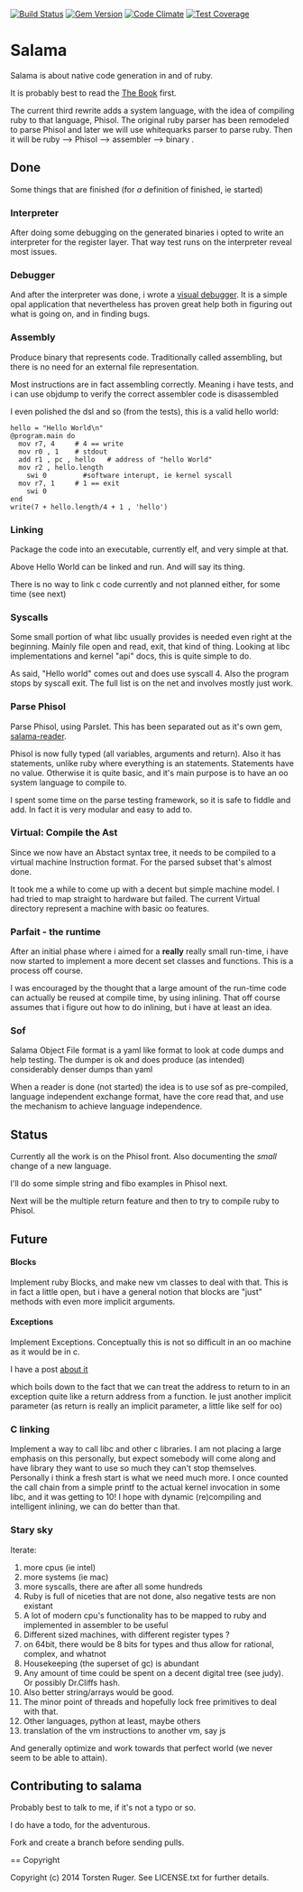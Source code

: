 [![Build Status](https://travis-ci.org/salama/salama.svg?branch=master)](https://travis-ci.org/salama/salama)
[![Gem Version](https://badge.fury.io/rb/salama.svg)](http://badge.fury.io/rb/salama)
[![Code Climate](https://codeclimate.com/github/salama/salama/badges/gpa.svg)](https://codeclimate.com/github/salama/salama)
[![Test Coverage](https://codeclimate.com/github/salama/salama/badges/coverage.svg)](https://codeclimate.com/github/salama/salama)

# Salama

Salama is about native code generation in and of ruby.

It is probably best to read the [The Book](http://dancinglightning.gitbooks.io/the-object-machine/content/) first.

The current third rewrite adds a system language, with the idea of compiling ruby to that language, Phisol.
The original ruby parser has been remodeled to parse Phisol and later we will use whitequarks
parser to parse ruby.  Then it will be ruby --> Phisol --> assembler --> binary .


## Done

Some things that are finished (for *a* definition of finished, ie started)

### Interpreter

After doing some debugging on the generated binaries i opted to write an interpreter for the
register layer. That way test runs on the interpreter reveal most issues.

### Debugger

And after the interpreter was done, i wrote a [visual debugger](https://github.com/salama/salama-debugger).
It is a simple opal application that nevertheless has proven great help both in figuring out
what is going on, and in finding bugs.

### Assembly

Produce binary that represents code.
Traditionally called assembling, but there is no need for an external file representation.

Most instructions are in fact assembling correctly. Meaning i have tests, and i can use objdump to
verify the correct assembler code is disassembled

I even polished the dsl and so (from the tests), this is a valid hello world:

    hello = "Hello World\n"
    @program.main do
      mov r7, 4     # 4 == write
      mov r0 , 1    # stdout
      add r1 , pc , hello   # address of "hello World"
      mov r2 , hello.length
    	swi 0         #software interupt, ie kernel syscall
      mov r7, 1     # 1 == exit
    	swi 0
    end
    write(7 + hello.length/4 + 1 , 'hello')

### Linking

Package the code into an executable, currently elf, and very simple at that.

Above Hello World can be linked and run. And will say its thing.

There is no way to link c code currently and not planned either, for some time (see next)

### Syscalls

Some small portion of what libc usually provides is needed even right at the beginning.
Mainly file open and read, exit, that kind of thing. Looking at libc implementations and
kernel "api" docs, this is quite simple to do.

As said, "Hello world" comes out and does use syscall 4.
Also the program stops by syscall exit.
The full list is on the net and involves mostly just work.

### Parse Phisol

Parse Phisol, using Parslet. This has been separated out as it's own gem, [salama-reader](https://github.com/salama/salama-reader).

Phisol is now fully typed (all variables, arguments and return). Also it has statements, unlike ruby
where everything is an statements. Statements have no value. Otherwise it is quite basic, and
it's main purpose is to have an oo system language to compile to.

I spent some time on the parse testing framework, so it is safe to fiddle and add.
In fact it is very modular and easy to add to.

### Virtual: Compile the Ast

Since we now have an Abstact syntax tree, it needs to be compiled to a virtual machine Instruction format.
For the parsed subset that's almost done.

It took me a while to come up with a decent but simple machine model. I had tried to map straight to hardware
but failed. The current Virtual directory represent a machine with basic oo features.

### Parfait - the runtime

After an initial phase where i aimed for a **really** really small run-time, i have now started to
implement a more decent set classes and functions. This is a process off course.

I was encouraged by the thought that a large amount of the run-time code can actually be
reused at compile time, by using inlining. That off course assumes that i figure out how to do
inlining, but i have at least an idea.


### Sof

Salama Object File format is a yaml like format to look at code dumps and help testing.
The dumper is ok and does produce (as intended) considerably denser dumps than yaml

When a reader is done (not started) the idea is to use sof as pre-compiled, language independent
exchange format, have the core read that, and use the mechanism to achieve language independence.

## Status

Currently all the work is on the Phisol front. Also documenting the *small* change of a new language.

I'll do some simple string and fibo examples in Phisol next.

Next will be the multiple return feature and then to try to compile ruby to Phisol.

## Future

#### Blocks

Implement ruby Blocks, and make new vm classes to deal with that. This is in fact a little open,
but i have a general notion that blocks are "just" methods with even more implicit arguments.

#### Exceptions

Implement Exceptions. Conceptually this is not so difficult in an oo machine as it would be in c.

I have a post [about it](http://salama.github.io/2014/06/27/an-exceptional-though.html)

which boils down to the fact that we can treat the address to return to in an exception quite
like a return address from a function. Ie just another implicit parameter
(as return is really an implicit parameter, a little like self for oo)

### C linking

Implement a way to call libc and other c libraries. I am not placing a large emphasis on this personally,
but expect somebody will come along and have library they want to use so much they can't stop themselves.
Personally i think a fresh start is what we need much more. I once counted the call chain from a simple
printf to the actual kernel invocation in some libc, and it was getting to 10!
I hope with dynamic (re)compiling and intelligent inlining, we can do better than that.

### Stary sky

Iterate:

1. more cpus (ie intel)
2. more systems (ie mac)
3. more syscalls, there are after all some hundreds
4. Ruby is full of niceties that are not done, also negative tests are non existant
5. A lot of modern cpu's functionality has to be mapped to ruby and implemented in assembler to be useful
6. Different sized machines, with different register types ?
7.  on 64bit, there would be 8 bits for types and thus allow for rational, complex, and whatnot
8. Housekeeping (the superset of gc) is abundant
9. Any amount of time could be spent on a decent digital tree (see judy). Or possibly Dr.Cliffs hash.
10. Also better string/arrays would be good.
11. The minor point of threads and hopefully lock free primitives to deal with that.
12. Other languages, python at least, maybe others
13. translation of the vm instructions to another vm, say js

And generally optimize and work towards that perfect world (we never seem to be able to attain).



Contributing to salama
-----------------------

Probably best to talk to me, if it's not a typo or so.

I do have a todo, for the adventurous.

Fork and create a branch before sending pulls.

== Copyright

Copyright (c) 2014 Torsten Ruger. See LICENSE.txt for
further details.
